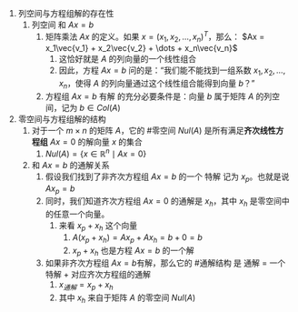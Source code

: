 1. 列空间与方程组解的存在性
	1. 列空间 和 $Ax=b$  
		1. 矩阵乘法 $Ax$ 的定义。如果 $x = (x_1, x_2, \dots, x_n)^T$，那么：
			$Ax = x_1\vec{v_1} + x_2\vec{v_2} + \dots + x_n\vec{v_n}$ 
			1. 这恰好就是 $A$ 的列向量的一个线性组合 
			2. 因此，方程 $Ax=b$ 问的是：“我们能不能找到一组系数 $x_1, x_2, \dots, x_n$，使得 $A$ 的列向量通过这个线性组合能得到向量 $b$？”
		2. 方程组 $Ax=b$ 有解 的充分必要条件是：向量 $b$ 属于矩阵 $A$ 的列空间，记为 $b \in Col(A)$  
2. 零空间与方程组解的结构 
	1. 对于一个 $m \times n$ 的矩阵 $A$，它的 #零空间 $Nul(A)$ 是所有满足**齐次线性方程组** $Ax=0$ 的解向量 $x$ 的集合
		1. $Nul(A) = \{ x \in \mathbb{R}^n \mid Ax=0 \}$ 
	2.  和 $Ax=b$ 的通解关系 
		1. 假设我们找到了非齐次方程组 $Ax=b$ 的一个 特解 记为 $x_p$。也就是说 $Ax_p = b$ 
		2. 同时，我们知道齐次方程组 $Ax=0$ 的通解是 $x_h$，其中 $x_h$ 是零空间中的任意一个向量。 
			1. 来看 $x_p + x_h$ 这个向量 
				1. $A(x_p + x_h) = Ax_p + Ax_h = b + 0 = b$ 
				2. $x_p + x_h$ 也是方程 $Ax=b$ 的一个解 
		3. 如果非齐次方程组 $Ax=b$有解，那么它的 #通解结构 是 通解 = 一个特解 + 对应齐次方程组的通解 
			1. $x_{通解} = x_p + x_h$ 
			2. 其中 $x_h$ 来自于矩阵 $A$ 的零空间 $Nul(A)$
